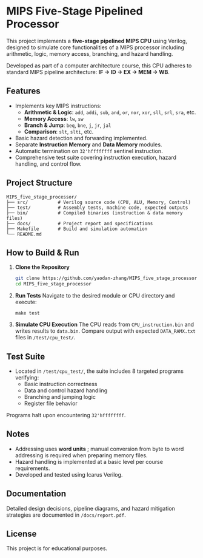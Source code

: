 
# MIPS Five-Stage Pipelined Processor

This project implements a **five-stage pipelined MIPS CPU** using Verilog, designed to simulate core functionalities of a MIPS processor including arithmetic, logic, memory access, branching, and hazard handling.

Developed as part of a computer architecture course, this CPU adheres to standard MIPS pipeline architecture: **IF → ID → EX → MEM → WB**.

## Features

- Implements key MIPS instructions:
  - **Arithmetic & Logic**: `add`, `addi`, `sub`, `and`, `or`, `nor`, `xor`, `sll`, `srl`, `sra`, etc.
  - **Memory Access**: `lw`, `sw`
  - **Branch & Jump**: `beq`, `bne`, `j`, `jr`, `jal`
  - **Comparison**: `slt`, `slti`, etc.
- Basic hazard detection and forwarding implemented.
- Separate **Instruction Memory** and **Data Memory** modules.
- Automatic termination on `32'hffffffff` sentinel instruction.
- Comprehensive test suite covering instruction execution, hazard handling, and control flow.

## Project Structure

```
MIPS_five_stage_processor/
├── src/           # Verilog source code (CPU, ALU, Memory, Control)
├── test/          # Assembly tests, machine code, expected outputs
├── bin/           # Compiled binaries (instruction & data memory files)
├── docs/          # Project report and specifications
├── Makefile       # Build and simulation automation
└── README.md
```

## How to Build & Run

1. **Clone the Repository**

   ```bash
   git clone https://github.com/yaodan-zhang/MIPS_five_stage_processor.git
   cd MIPS_five_stage_processor
   ```
2. **Run Tests**
   Navigate to the desired module or CPU directory and execute:

   ```
   make test
   ```
3. **Simulate CPU Execution**
   The CPU reads from `CPU_instruction.bin` and writes results to `data.bin`. Compare output with expected `DATA_RAMX.txt` files in `/test/cpu_test/`.

## Test Suite

* Located in `/test/cpu_test/`, the suite includes 8 targeted programs verifying:
  * Basic instruction correctness
  * Data and control hazard handling
  * Branching and jumping logic
  * Register file behavior

Programs halt upon encountering `32'hffffffff`.

## Notes

* Addressing uses **word units** ; manual conversion from byte to word addressing is required when preparing memory files.
* Hazard handling is implemented at a basic level per course requirements.
* Developed and tested using Icarus Verilog.

## Documentation

Detailed design decisions, pipeline diagrams, and hazard mitigation strategies are documented in `/docs/report.pdf`.

## License

This project is for educational purposes.

